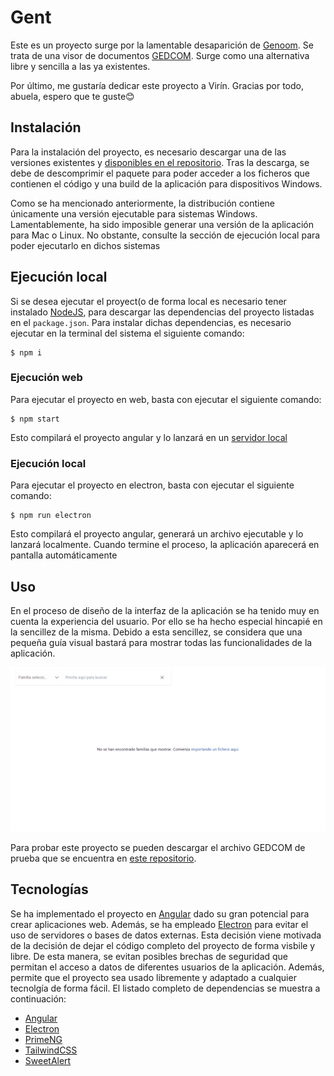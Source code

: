 # Gent

Este es un proyecto surge por la lamentable desaparición de [Genoom](https://www.genoom.com/). Se trata de una visor de documentos [GEDCOM](https://es.wikipedia.org/wiki/GEDCOM). Surge como una alternativa libre y sencilla a las ya existentes.

Por último, me gustaría dedicar este proyecto a Virín. Gracias por todo, abuela, espero que te guste😊

## Instalación

Para la instalación del proyecto, es necesario descargar una de las versiones existentes y [disponibles en el repositorio](https://github.com/BorjaZarco/gent-app/releases). Tras la descarga, se debe de descomprimir el paquete para poder acceder a los ficheros que contienen el código y una build de la aplicación para dispositivos Windows.

Como se ha mencionado anteriormente, la distribución contiene únicamente una versión ejecutable para sistemas Windows. Lamentablemente, ha sido imposible generar una versión de la aplicación para Mac o Linux. No obstante, consulte la sección de ejecución local para poder ejecutarlo en dichos sistemas

## Ejecución local

Si se desea ejecutar el proyect(o de forma local es necesario tener instalado [NodeJS](https://nodejs.org/), para descargar las dependencias del proyecto listadas en el `package.json`. Para instalar dichas dependencias, es necesario ejecutar en la terminal del sistema el siguiente comando:

```
$ npm i
```

### Ejecución web

Para ejecutar el proyecto en web, basta con ejecutar el siguiente comando:

```
$ npm start
```

Esto compilará el proyecto angular y lo lanzará en un [servidor local](http://localhost:4200)

### Ejecución local

Para ejecutar el proyecto en electron, basta con ejecutar el siguiente comando:

```
$ npm run electron
```

Esto compilará el proyecto angular, generará un archivo ejecutable y lo lanzará localmente. Cuando termine el proceso, la aplicación aparecerá en pantalla automáticamente

## Uso

En el proceso de diseño de la interfaz de la aplicación se ha tenido muy en cuenta la experiencia del usuario. Por ello se ha hecho especial hincapié en la sencillez de la misma. Debido a esta sencillez, se considera que una pequeña guía visual bastará para mostrar todas las funcionalidades de la aplicación.

![walthrough](./public/walkthrough.gif)

Para probar este proyecto se pueden descargar el archivo GEDCOM de prueba que se encuentra en [este repositorio](./public/demo.ged).

## Tecnologías

Se ha implementado el proyecto en [Angular](https://angular.io/) dado su gran potencial para crear aplicaciones web. Además, se ha empleado [Electron](https://www.electronjs.org/) para evitar el uso de servidores o bases de datos externas. Esta decisión viene motivada de la decisión de dejar el código completo del proyecto de forma visbile y libre. De esta manera, se evitan posibles brechas de seguridad que permitan el acceso a datos de diferentes usuarios de la aplicación. Además, permite que el proyecto sea usado libremente y adaptado a cualquier tecnolgía de forma fácil. El listado completo de dependencias se muestra a continuación:

- [Angular](https://angular.io/)
- [Electron](https://www.electronjs.org/)
- [PrimeNG](https://www.primefaces.org/primeng/)
- [TailwindCSS](https://tailwindcss.com/)
- [SweetAlert](https://sweetalert2.github.io/)

```

```
